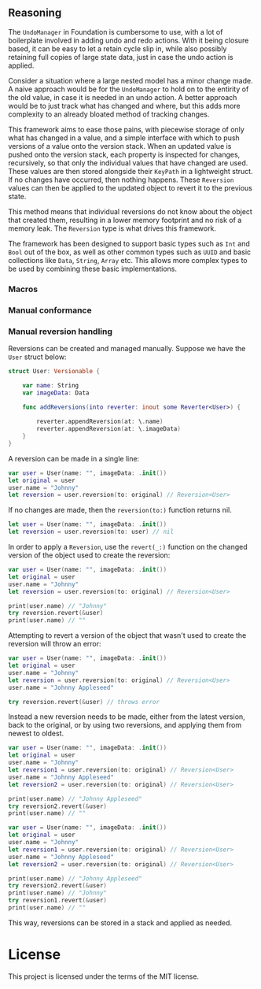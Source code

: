 
## Reasoning

The `UndoManager` in Foundation is cumbersome to use, with a lot of boilerplate involved in adding undo and redo actions. With it being closure based, it can be easy to let a retain cycle slip in, while also possibly retaining full copies of large state data, just in case the undo action is applied.

Consider a situation where a large nested model has a minor change made. A naive approach would be for the `UndoManager` to hold on to the entirity of the old value, in case it is needed in an undo action. A better approach would be to just track what has changed and where, but this adds more complexity to an already bloated method of tracking changes.

This framework aims to ease those pains, with piecewise storage of only what has changed in a value, and a simple interface with which to push versions of a value onto the version stack. When an updated value is pushed onto the version stack, each property is inspected for changes, recursively, so that only the individual values that have changed are used. These values are then stored alongside their `KeyPath` in a lightweight struct. If no changes have occurred, then nothing happens. These `Reversion` values can then be applied to the updated object to revert it to the previous state.

This method means that individual reversions do not know about the object that created them, resulting in a lower memory footprint and no risk of a memory leak. The `Reversion` type is what drives this framework.

The framework has been designed to support basic types such as `Int` and `Bool` out of the box, as well as other common types such as `UUID` and basic collections like `Data`, `String`, `Array` etc. This allows more complex types to be used by combining these basic implementations.

### Macros

### Manual conformance

### Manual reversion handling

Reversions can be created and managed manually. Suppose we have the `User` struct below:

```swift
struct User: Versionable {

    var name: String
    var imageData: Data

    func addReversions(into reverter: inout some Reverter<User>) {
        
        reverter.appendReversion(at: \.name)
        reverter.appendReversion(at: \.imageData)
    }    
}
```

A reversion can be made in a single line:

```swift
var user = User(name: "", imageData: .init())
let original = user
user.name = "Johnny"
let reversion = user.reversion(to: original) // Reversion<User>
```

If no changes are made, then the `reversion(to:)` function returns nil.

```swift
let user = User(name: "", imageData: .init())
let reversion = user.reversion(to: user) // nil
```

In order to apply a `Reversion`, use the `revert(_:)` function on the changed version of the object used to create the reversion:

```swift
var user = User(name: "", imageData: .init())
let original = user
user.name = "Johnny"
let reversion = user.reversion(to: original) // Reversion<User>

print(user.name) // "Johnny"
try reversion.revert(&user)
print(user.name) // ""
```

Attempting to revert a version of the object that wasn't used to create the reversion will throw an error:

```swift
var user = User(name: "", imageData: .init())
let original = user
user.name = "Johnny"
let reversion = user.reversion(to: original) // Reversion<User>
user.name = "Johnny Appleseed"

try reversion.revert(&user) // throws error
```

Instead a new reversion needs to be made, either from the latest version, back to the original, or by using two reversions, and applying them from newest to oldest.

```swift
var user = User(name: "", imageData: .init())
let original = user
user.name = "Johnny"
let reversion1 = user.reversion(to: original) // Reversion<User>
user.name = "Johnny Appleseed"
let reversion2 = user.reversion(to: original) // Reversion<User>

print(user.name) // "Johnny Appleseed"
try reversion2.revert(&user)
print(user.name) // ""
```

```swift
var user = User(name: "", imageData: .init())
let original = user
user.name = "Johnny"
let reversion1 = user.reversion(to: original) // Reversion<User>
user.name = "Johnny Appleseed"
let reversion2 = user.reversion(to: original) // Reversion<User>

print(user.name) // "Johnny Appleseed"
try reversion2.revert(&user)
print(user.name) // "Johnny"
try reversion1.revert(&user)
print(user.name) // ""
```

This way, reversions can be stored in a stack and applied as needed.

# License
This project is licensed under the terms of the MIT license.
